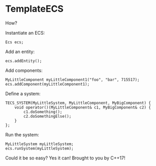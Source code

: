 # TemplateECS

How?

Instantiate an ECS:
```
Ecs ecs;
```

Add an entity:
```
ecs.addEntity();
```

Add components:
```
MyLittleComponent myLittleComponent1("foo", "bar", 715517);
ecs.addComponent(myLittleComponent1);
```

Define a system:
```
TECS_SYSTEM(MyLittleSystem, MyLittleComponent, MyBigComponent) {
    void operator()(MyLittleComponent& c1, MyBigComponent& c2) {
        c1.doSomething();
        c2.doSomethingElse();
    }
};
```

Run the system:
```
MyLittleSystem myLittleSystem;
ecs.runSystem(myLittleSystem);
```

Could it be so easy? Yes it can! Brought to you by C++17!